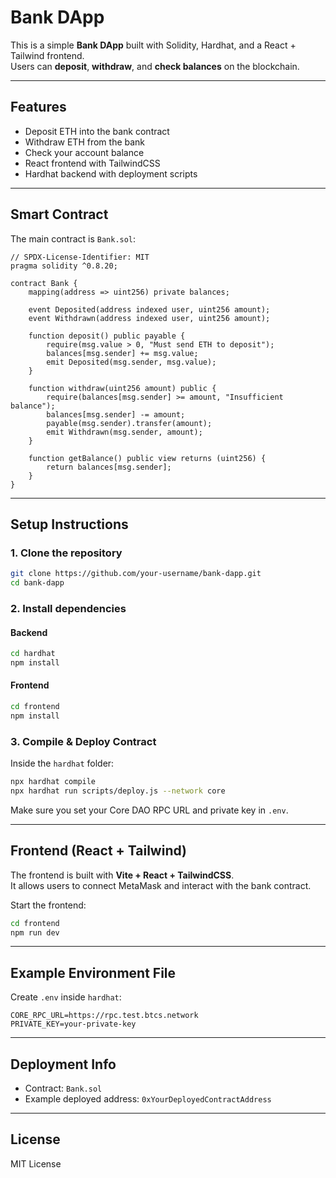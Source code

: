 # Bank DApp

This is a simple **Bank DApp** built with Solidity, Hardhat, and a React + Tailwind frontend.  
Users can **deposit**, **withdraw**, and **check balances** on the blockchain.

---

## Features
- Deposit ETH into the bank contract
- Withdraw ETH from the bank
- Check your account balance
- React frontend with TailwindCSS
- Hardhat backend with deployment scripts

---

## Smart Contract

The main contract is `Bank.sol`:

```solidity
// SPDX-License-Identifier: MIT
pragma solidity ^0.8.20;

contract Bank {
    mapping(address => uint256) private balances;

    event Deposited(address indexed user, uint256 amount);
    event Withdrawn(address indexed user, uint256 amount);

    function deposit() public payable {
        require(msg.value > 0, "Must send ETH to deposit");
        balances[msg.sender] += msg.value;
        emit Deposited(msg.sender, msg.value);
    }

    function withdraw(uint256 amount) public {
        require(balances[msg.sender] >= amount, "Insufficient balance");
        balances[msg.sender] -= amount;
        payable(msg.sender).transfer(amount);
        emit Withdrawn(msg.sender, amount);
    }

    function getBalance() public view returns (uint256) {
        return balances[msg.sender];
    }
}
```

---

## Setup Instructions

### 1. Clone the repository

```bash
git clone https://github.com/your-username/bank-dapp.git
cd bank-dapp
```

### 2. Install dependencies

#### Backend
```bash
cd hardhat
npm install
```

#### Frontend
```bash
cd frontend
npm install
```

### 3. Compile & Deploy Contract

Inside the `hardhat` folder:

```bash
npx hardhat compile
npx hardhat run scripts/deploy.js --network core
```

Make sure you set your Core DAO RPC URL and private key in `.env`.

---

## Frontend (React + Tailwind)

The frontend is built with **Vite + React + TailwindCSS**.  
It allows users to connect MetaMask and interact with the bank contract.

Start the frontend:

```bash
cd frontend
npm run dev
```

---

## Example Environment File

Create `.env` inside `hardhat`:

```
CORE_RPC_URL=https://rpc.test.btcs.network
PRIVATE_KEY=your-private-key
```

---

## Deployment Info

- Contract: `Bank.sol`
- Example deployed address: `0xYourDeployedContractAddress`

---

## License

MIT License
